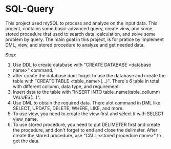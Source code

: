 # SQL-Query
This project used mySQL to process and analyze on the input data. This project, contains some basic-advanced query, create view, and some stored procedure that used to search data, calculation, and solve some problem by query. The main goal in this project, is for pratice by implement DML, view, and stored procedure to analyze and get needed data.

Step:
1. Use DDL to create database with "CREATE DATABASE \<database name>" command.
2. after create the database dont forget to use the database and create the table with "CREATE TABLE \<table_name>(...)". There's 6 table in total with different collumn, data type, and requirement.
3. Insert data to the table with "INSERT INTO table_name(table_collumn) VALUES(...)".
4. Use DML to obtain the required data. There alot command in DML like SELECT, UPDATE, DELETE, WHERE, LIKE, and more. 
5. To use view, you need to create the view first and select it with SELECT view_name.
6. To use stored procedure, you need to put DELIMETER first and create the procedure, and don't forget to end and close the delimeter. After create the stored procedure, use "CALL \<stored procedure name>" to get the data.



